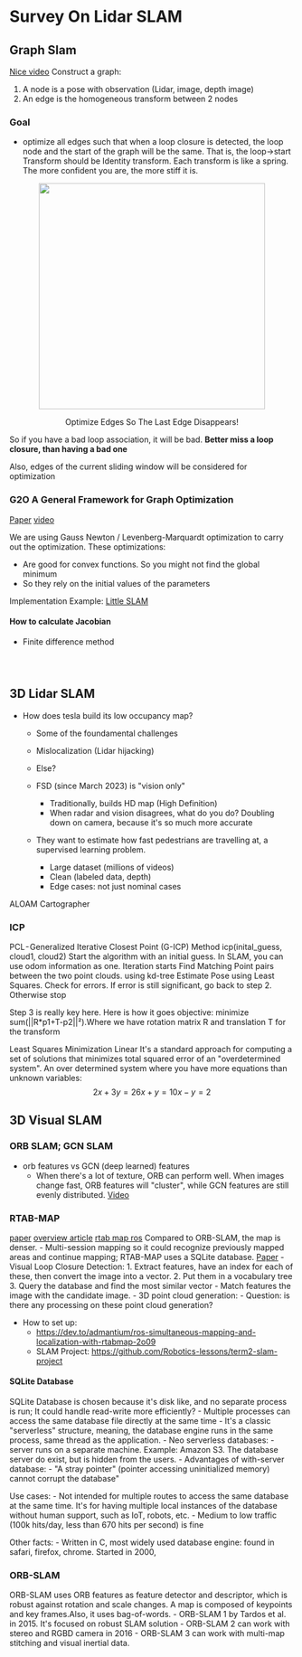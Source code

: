 # Survey On Lidar SLAM

## Graph Slam
[Nice video](https://www.bilibili.com/video/BV1ut4y1X7f7/?spm_id_from=333.337.search-card.all.click)
Construct a graph:
1. A node is a pose with observation (Lidar, image, depth image)
2. An edge is the homogeneous transform between 2 nodes

### Goal
- optimize all edges such that when a loop closure is detected, the loop node and the start of the graph 
will be the same. That is, the loop->start Transform should be Identity transform. Each transform is like
a spring. The more confident you are, the more stiff it is. 

<p align="center">
<img src="https://github.com/RicoJia/The-Dream-Robot/assets/39393023/268b8480-5cd7-4606-847d-1c3b5bf84d98" height="400" width="width"/>
<figcaption align="center">Optimize Edges So The Last Edge Disappears!</figcaption>
</p>

So if you have a bad loop association, it will be bad. **Better miss a loop closure, than having a bad one**

Also, edges of the current sliding window will be considered for optimization

### G2O A General Framework for Graph Optimization
[Paper](https://mengwenhe-cmu.github.io/Reading-Reports/Research/Localization/Graph_Optimization/g2o_A_General_Framework_for_Graph_Optimization/paper.pdf)
[video](https://www.bilibili.com/video/BV1Ca41167Sb/?spm_id_from=333.337.search-card.all.click)

We are using Gauss Newton / Levenberg-Marquardt optimization to carry out the optimization. These optimizations:
- Are good for convex functions. So you might not find the global minimum
- So they rely on the initial values of the parameters

Implementation Example: [Little SLAM](https://github.com/furo-org/LittleSLAM/tree/master/framework)

#### How to calculate Jacobian 
- Finite difference method
    ```


    
    ```

## 3D Lidar SLAM

- How does tesla build its low occupancy map?
    - Some of the foundamental challenges
    - Mislocalization (Lidar hijacking)
    - Else?
    - FSD (since March 2023) is "vision only"
        - Traditionally, builds HD map (High Definition)
        - When radar and vision disagrees, what do you do? Doubling down on camera, because it's so much more accurate

    - They want to estimate how fast pedestrians are travelling at, a supervised learning problem.
        - Large dataset (millions of videos)
        - Clean (labeled data, depth)
        - Edge cases: not just nominal cases

ALOAM
Cartographer

### ICP
PCL - Generalized Iterative Closest Point (G-ICP) Method
icp(inital_guess, cloud1, cloud2)
Start the algorithm with an initial guess. In SLAM, you can use odom information as one.
Iteration starts
Find Matching Point pairs between the two point clouds. using kd-tree
Estimate Pose using Least Squares.
Check for errors. If error is still significant, go back to step 2. Otherwise stop

Step 3 is really key here. Here is how it goes
objective: minimize sum(||R*p1+T-p2||²).Where we have rotation matrix R and translation T for the transform

Least Squares Minimization Linear
It's a standard approach for computing a set of solutions that minimizes total squared error of an "overdetermined system". An over determined system where you have more equations than unknown variables:
$$
2x + 3y = 26
x + y = 10
x - y =2
$$

## 3D Visual SLAM
### ORB SLAM; GCN SLAM
- orb features vs GCN (deep learned) features
    - When there's a lot of texture, ORB can perform well. When images change fast, ORB features will "cluster", while GCN features 
    are still evenly distributed. [Video](https://www.bilibili.com/video/BV1ei4y1F7HV/?spm_id_from=333.337.search-card.all.click)
### RTAB-MAP
[paper](https://introlab.3it.usherbrooke.ca/mediawiki-introlab/images/7/7a/Labbe18JFR_preprint.pdf)
[overview article](https://shivachandrachary.medium.com/introduction-to-3d-slam-with-rtab-map-8df39da2d293)
[rtab map ros](https://github.com/introlab/rtabmap_ros)
Compared to ORB-SLAM, the map is denser. 
    - Multi-session mapping so it could recognize previously mapped areas and continue mapping; RTAB-MAP uses a SQLite database. [Paper](https://introlab.3it.usherbrooke.ca/mediawiki-introlab/images/e/eb/Labbe14-IROS.pdf)
    - Visual Loop Closure Detection:
        1. Extract features, have an index for each of these, then convert the image into a vector.
        2. Put them in a vocabulary tree
        3. Query the database and find the most similar vector
            - Match features the image with the candidate image.
    - 3D point cloud generation:
        - Question: is there any processing on these point cloud generation?

- How to set up:
    - https://dev.to/admantium/ros-simultaneous-mapping-and-localization-with-rtabmap-2o09
    - SLAM Project: https://github.com/Robotics-lessons/term2-slam-project


#### SQLite Database
SQLite Database is chosen because it's disk like, and no separate process is run; It could handle read-write more efficiently? 
    - Multiple processes can access the same database file directly at the same time
    - It's a classic "serverless" structure, meaning, the database engine runs in the same process, same thread as the application. 
    - Neo serverless databases: - server runs on a separate machine. Example: Amazon S3. The database server do exist, but is hidden from the users.
    - Advantages of with-server database:
        - "A stray pointer" (pointer accessing uninitialized memory) cannot corrupt the database"

Use cases:
    - Not intended for multiple routes to access the same database at the same time. It's for having multiple local instances of the database without human support, such as IoT, robots, etc.
    - Medium to low traffic (100k hits/day, less than 670 hits per second) is fine

Other facts:
    - Written in C, most widely used database engine: found in safari, firefox, chrome. Started in 2000,
    

### ORB-SLAM
ORB-SLAM uses ORB features as feature detector and descriptor, which is robust against rotation and scale changes.
A map is composed of keypoints and key frames.Also, it uses bag-of-words. 
    - ORB-SLAM 1 by Tardos et al. in 2015. It's focused on robust SLAM solution
    - ORB-SLAM 2 can work with stereo and RGBD camera in 2016
    - ORB-SLAM 3 can work with multi-map stitching and visual inertial data.
